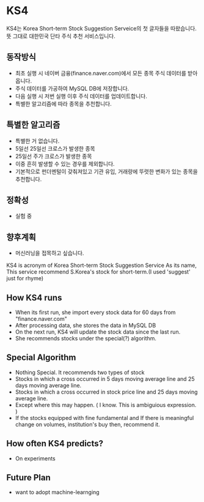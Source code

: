 # KS4

KS4는 Korea Short-term Stock Suggestion Serveice의 첫 글자들을 따왔습니다.
뜻 그대로 대한민국 단타 주식 추천 서비스입니다.

## 동작방식
  - 최초 실행 시 네이버 금융(finance.naver.com)에서 모든 종목 주식 데이터를 받아옵니다.
  - 주식 데이터를 가공하여 MySQL DB에 저장합니다.
  - 다음 실행 시 저번 실행 이후 주식 데이터를 업데이트합니다.
  - 특별한 알고리즘에 따라 종목을 추천합니다.

## 특별한 알고리즘
  - 특별한 거 없습니다.
  - 5일선 25일선 크로스가 발생한 종목
  - 25일선 주가 크로스가 발생한 종목
  - 이중 흔히 발생할 수 있는 경우를 제외합니다.
  - 기본적으로 펀더멘털이 갖춰져있고 기관 유입, 거래량에 뚜렷한 변화가 있는 종목을 추천합니다.

## 정확성
  - 실험 중

## 향후계획
  - 머신러닝을 접목하고 싶습니다.


KS4 is acronym of Korea Short-term Stock Suggestion Service
As its name, This service recommend S.Korea's stock for short-term.(I used 'suggest' just for rhyme)

## How KS4 runs
   - When its first run, she import every stock data for 60 days from "finance.naver.com"
   - After processing data, she stores the data in MySQL DB
   - On the next run, KS4 will update the stock data since the last run.
   - She recommends stocks under the special(?) algorithm.

## Special Algorithm
   - Nothing Special. It recommends two types of stock
   - Stocks in which a cross occurred in 5 days moving average line and 25 days moving average line.
   - Stocks in which a cross occurred in stock price line and 25 days moving average line.
   - Except where this may happen. ( I know. This is ambiguious expression. )
   - If the stocks equipped with fine fundamental and If there is meaningful change on volumes, institution's buy then, recommend it.

## How often KS4 predicts?
   - On experiments
  
## Future Plan
   - want to adopt machine-learnging